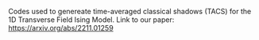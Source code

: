 Codes used to genereate time-averaged classical shadows (TACS) for the 1D Transverse Field Ising Model. Link to our paper: https://arxiv.org/abs/2211.01259
